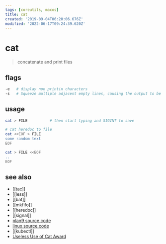 ```yaml
---
tags: [coreutils, macos]
title: cat
created: '2019-09-04T06:20:06.676Z'
modified: '2022-06-17T09:24:39.620Z'
---
```


# cat

> concatenate and print files

## flags

```sh
-e   # display non printin characters
-s   # Squeeze multiple adjacent empty lines, causing the output to be single spaced
```

## usage

```sh
cat > FILE          # then start typing and SIGINT to save

# cat heredoc to file
cat <<EOF > FILE    
some random text
EOF

cat > FILE <<EOF
..
EOF
```

## see also

- [[tac]]
- [[less]]
- [[bat]]
- [[mkfifo]]
- [[heredoc]]
- [[signal]]
- [plan9 source code](https://9p.io/sources/plan9/sys/src/cmd/cat.c)
- [linux source code](https://git.savannah.gnu.org/cgit/coreutils.git/plain/src/cat.c)
- [[kubectl]]
- [Useless Use of Cat Award](http://porkmail.org/era/unix/award.html)
